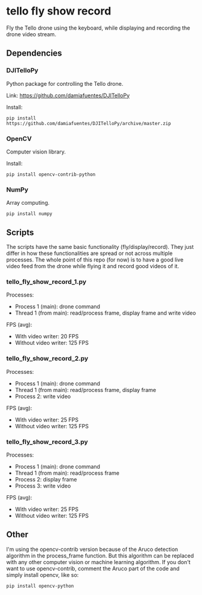 # tello fly show record
Fly the Tello drone using the keyboard, while displaying and recording the drone video stream.

## Dependencies

### DJITelloPy
Python package for controlling the Tello drone.

Link: https://github.com/damiafuentes/DJITelloPy

Install:
```
pip install https://github.com/damiafuentes/DJITelloPy/archive/master.zip
```

### OpenCV
Computer vision library.

Install:
```
pip install opencv-contrib-python
```

### NumPy
Array computing.
```
pip install numpy
```

## Scripts
The scripts have the same basic functionality (fly/display/record). They just differ in how these functionalities are spread or not across multiple processes. The whole point of this repo (for now) is to have a good live video feed from the drone while flying it and record good videos of it.

### tello_fly_show_record_1.py
Processes:
 * Process 1 (main): drone command
 * Thread 1 (from main): read/process frame, display frame and write video

FPS (avg):
 * With video writer: 20 FPS
 * Without video writer: 125 FPS

### tello_fly_show_record_2.py
Processes:
 * Process 1 (main): drone command
 * Thread 1 (from main): read/process frame, display frame
 * Process 2: write video

FPS (avg):
 * With video writer: 25 FPS
 * Without video writer: 125 FPS

### tello_fly_show_record_3.py
Processes:
 * Process 1 (main): drone command
 * Thread 1 (from main): read/process frame
 * Process 2: display frame
 * Process 3: write video

FPS (avg):
 * With video writer: 25 FPS
 * Without video writer: 125 FPS

## Other
I'm using the opencv-contrib version because of the Aruco detection algorithm in the process_frame function. But this algorithm can be replaced with any other computer vision or machine learning algorithm. If you don't want to use opencv-contrib, comment the Aruco part of the code and simply install opencv, like so:
```
pip install opencv-python
```
